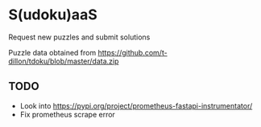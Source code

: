 # S(udoku)aaS

Request new puzzles and submit solutions

Puzzle data obtained from https://github.com/t-dillon/tdoku/blob/master/data.zip


## TODO

- Look into https://pypi.org/project/prometheus-fastapi-instrumentator/
- Fix prometheus scrape error
